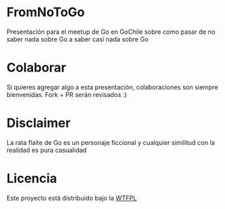 # FromNoToGo

Presentación para el meetup de Go en GoChile sobre como pasar de no saber nada sobre Go a saber casi nada sobre Go

# Colaborar

Si quieres agregar algo a esta presentación, colaboraciones son siempre bienvenidas. Fork + PR serán revisados :)

# Disclaimer

La rata flaite de Go es un personaje ficcional y cualquier similitud con la realidad es pura casualidad

# Licencia

Este proyecto está distribuido bajo la [WTFPL](http://www.wtfpl.net/)
